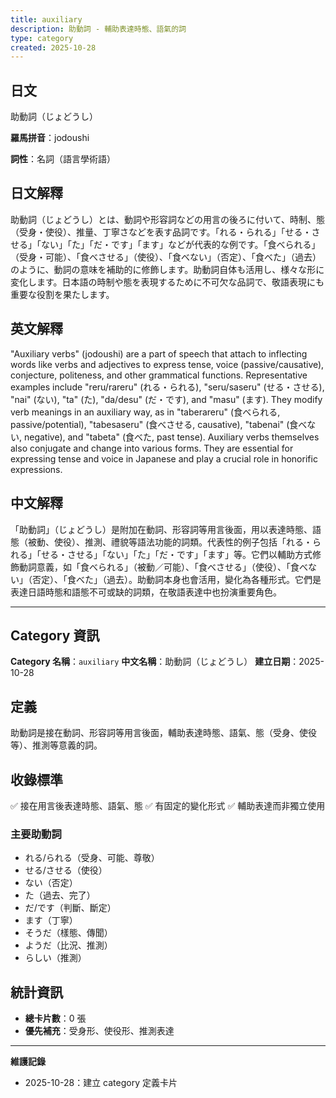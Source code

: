 ```yaml
---
title: auxiliary
description: 助動詞 - 輔助表達時態、語氣的詞
type: category
created: 2025-10-28
---
```


## 日文
助動詞（じょどうし）

**羅馬拼音**：jodoushi

**詞性**：名詞（語言學術語）

## 日文解釋
助動詞（じょどうし）とは、動詞や形容詞などの用言の後ろに付いて、時制、態（受身・使役）、推量、丁寧さなどを表す品詞です。「れる・られる」「せる・させる」「ない」「た」「だ・です」「ます」などが代表的な例です。「食べられる」（受身・可能）、「食べさせる」（使役）、「食べない」（否定）、「食べた」（過去）のように、動詞の意味を補助的に修飾します。助動詞自体も活用し、様々な形に変化します。日本語の時制や態を表現するために不可欠な品詞で、敬語表現にも重要な役割を果たします。

## 英文解釋
"Auxiliary verbs" (jodoushi) are a part of speech that attach to inflecting words like verbs and adjectives to express tense, voice (passive/causative), conjecture, politeness, and other grammatical functions. Representative examples include "reru/rareru" (れる・られる), "seru/saseru" (せる・させる), "nai" (ない), "ta" (た), "da/desu" (だ・です), and "masu" (ます). They modify verb meanings in an auxiliary way, as in "taberareru" (食べられる, passive/potential), "tabesaseru" (食べさせる, causative), "tabenai" (食べない, negative), and "tabeta" (食べた, past tense). Auxiliary verbs themselves also conjugate and change into various forms. They are essential for expressing tense and voice in Japanese and play a crucial role in honorific expressions.

## 中文解釋
「助動詞」（じょどうし）是附加在動詞、形容詞等用言後面，用以表達時態、語態（被動、使役）、推測、禮貌等語法功能的詞類。代表性的例子包括「れる・られる」「せる・させる」「ない」「た」「だ・です」「ます」等。它們以輔助方式修飾動詞意義，如「食べられる」（被動／可能）、「食べさせる」（使役）、「食べない」（否定）、「食べた」（過去）。助動詞本身也會活用，變化為各種形式。它們是表達日語時態和語態不可或缺的詞類，在敬語表達中也扮演重要角色。

---

## Category 資訊

**Category 名稱**：`auxiliary`
**中文名稱**：助動詞（じょどうし）
**建立日期**：2025-10-28

## 定義

助動詞是接在動詞、形容詞等用言後面，輔助表達時態、語氣、態（受身、使役等）、推測等意義的詞。

## 收錄標準

✅ 接在用言後表達時態、語氣、態
✅ 有固定的變化形式
✅ 輔助表達而非獨立使用

### 主要助動詞
- れる/られる（受身、可能、尊敬）
- せる/させる（使役）
- ない（否定）
- た（過去、完了）
- だ/です（判斷、斷定）
- ます（丁寧）
- そうだ（樣態、傳聞）
- ようだ（比況、推測）
- らしい（推測）

## 統計資訊
- **總卡片數**：0 張
- **優先補充**：受身形、使役形、推測表達

---
**維護記錄**
- 2025-10-28：建立 category 定義卡片
